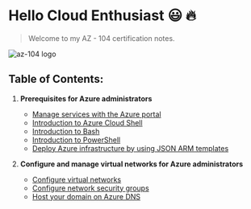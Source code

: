 # Hello Cloud Enthusiast :smiley: :fire:

> Welcome to my AZ - 104 certification notes.

![az-104 logo](https://images.credly.com/size/340x340/images/336eebfc-0ac3-4553-9a67-b402f491f185/azure-administrator-associate-600x600.png)

## Table of Contents:

1. **Prerequisites for Azure administrators**

   - [Manage services with the Azure portal](https://github.com/er-tharun/az-104-azure-administrator-notes/blob/main/1.Prerequisites%20for%20Azure%20administrators/1.Manage%20services%20with%20the%20Azure%20portal/readme.md)
   - [Introduction to Azure Cloud Shell](https://github.com/er-tharun/az-104-azure-administrator-notes/blob/main/1.Prerequisites%20for%20Azure%20administrators/2.Introduction%20to%20Azure%20Cloud%20Shell/readme.md)
   - [Introduction to Bash](https://github.com/er-tharun/az-104-azure-administrator-notes/blob/main/1.Prerequisites%20for%20Azure%20administrators/3.Introduction%20to%20Bash/readme.md)
   - [Introduction to PowerShell](https://github.com/er-tharun/az-104-azure-administrator-notes/blob/main/1.Prerequisites%20for%20Azure%20administrators/4.Introduction%20to%20PowerShell/readme.md)
   - [Deploy Azure infrastructure by using JSON ARM templates](https://github.com/er-tharun/az-104-azure-administrator-notes/blob/main/1.Prerequisites%20for%20Azure%20administrators/5.Deploy%20Azure%20infrastructure%20by%20using%20JSON%20ARM%20templates/readme.md)

2. **Configure and manage virtual networks for Azure administrators**
   - [Configure virtual networks](https://github.com/er-tharun/az-104-azure-administrator-notes/blob/main/3.Configure%20and%20manage%20virtual%20networks%20for%20Azure%20administrators/1.Configure%20virtual%20networks/readme.md)
   - [Configure network security groups](https://github.com/er-tharun/az-104-azure-administrator-notes/blob/main/3.Configure%20and%20manage%20virtual%20networks%20for%20Azure%20administrators/2.Configure%20network%20security%20groups/readme.md)
   - [Host your domain on Azure DNS](https://github.com/er-tharun/az-104-azure-administrator-notes/blob/main/3.Configure%20and%20manage%20virtual%20networks%20for%20Azure%20administrators/3.Host%20your%20domain%20on%20Azure%20DNS/readme.md)
